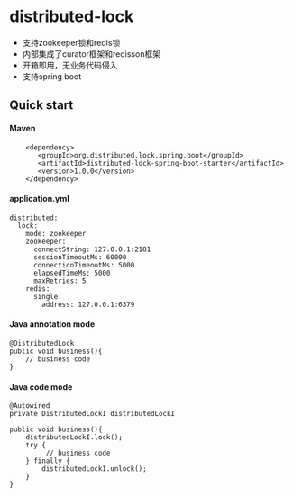 # distributed-lock
* 支持zookeeper锁和redis锁
* 内部集成了curator框架和redisson框架
* 开箱即用，无业务代码侵入
* 支持spring boot


## Quick start
#### Maven
```
    <dependency>
       <groupId>org.distributed.lock.spring.boot</groupId>
       <artifactId>distributed-lock-spring-boot-starter</artifactId>
       <version>1.0.0</version>
    </dependency>
```

#### application.yml

```
distributed:
  lock:
    mode: zookeeper
    zookeeper:
      connectString: 127.0.0.1:2181
      sessionTimeoutMs: 60000
      connectionTimeoutMs: 5000
      elapsedTimeMs: 5000
      maxRetries: 5
    redis:
      single:
        address: 127.0.0.1:6379
```

#### Java annotation mode
```
@DistributedLock
public void business(){
    // business code
}
```

#### Java code mode
```
@Autowired
private DistributedLockI distributedLockI

public void business(){
    distributedLockI.lock();
    try {
         // business code
    } finally {
        distributedLockI.unlock();
    }
}
```